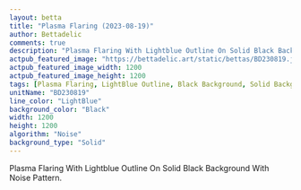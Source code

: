 ```yaml
---
layout: betta
title: "Plasma Flaring (2023-08-19)"
author: Bettadelic
comments: true
description: "Plasma Flaring With Lightblue Outline On Solid Black Background With Noise Pattern."
actpub_featured_image: "https://bettadelic.art/static/bettas/BD230819.jpg"
actpub_featured_image_width: 1200
actpub_featured_image_height: 1200
tags: [Plasma Flaring, LightBlue Outline, Black Background, Solid Background Pattern, Noise Pattern, August 2023]
unitName: "BD230819"
line_color: "LightBlue"
background_color: "Black"
width: 1200
height: 1200
algorithm: "Noise"
background_type: "Solid"
---
```


Plasma Flaring With Lightblue Outline On Solid Black Background With Noise Pattern.
